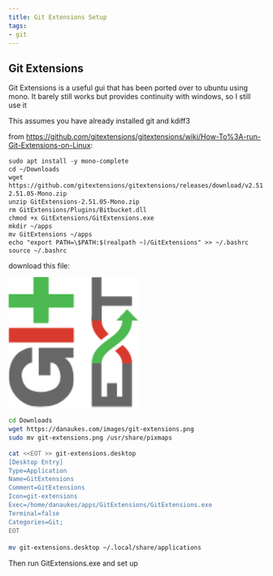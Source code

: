 ```yaml
---
title: Git Extensions Setup
tags:
- git
---
```



## Git Extensions

Git Extensions is a useful gui that has been ported over to ubuntu using mono.  It barely still works but provides continuity with windows, so I still use it

This assumes you have already installed git and kdiff3

from <https://github.com/gitextensions/gitextensions/wiki/How-To%3A-run-Git-Extensions-on-Linux>:

```
sudo apt install -y mono-complete
cd ~/Downloads
wget https://github.com/gitextensions/gitextensions/releases/download/v2.51.05/GitExtensions-2.51.05-Mono.zip
unzip GitExtensions-2.51.05-Mono.zip
rm GitExtensions/Plugins/Bitbucket.dll
chmod +x GitExtensions/GitExtensions.exe
mkdir ~/apps
mv GitExtensions ~/apps
echo "export PATH=\$PATH:$(realpath ~)/GitExtensions" >> ~/.bashrc
source ~/.bashrc
```

download this file:

![Icon](/images/git-extensions.png)

```bash
cd Downloads
wget https://danaukes.com/images/git-extensions.png
sudo mv git-extensions.png /usr/share/pixmaps
```

```bash
cat <<EOT >> git-extensions.desktop
[Desktop Entry]
Type=Application
Name=GitExtensions
Comment=GitExtensions
Icon=git-extensions
Exec=/home/danaukes/apps/GitExtensions/GitExtensions.exe
Terminal=false
Categories=Git;
EOT

mv git-extensions.desktop ~/.local/share/applications
```

Then run GitExtensions.exe and set up
